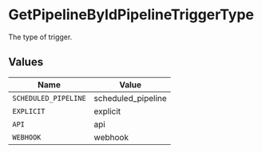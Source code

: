 # GetPipelineByIdPipelineTriggerType

The type of trigger.


## Values

| Name                 | Value                |
| -------------------- | -------------------- |
| `SCHEDULED_PIPELINE` | scheduled_pipeline   |
| `EXPLICIT`           | explicit             |
| `API`                | api                  |
| `WEBHOOK`            | webhook              |